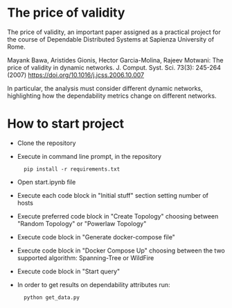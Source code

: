 # The price of validity
The price of validity, an important paper assigned as a practical project for the course of Dependable Distributed Systems at Sapienza University of Rome.

Mayank Bawa, Aristides Gionis, Hector Garcia-Molina, Rajeev Motwani:
The price of validity in dynamic networks. J. Comput. Syst. Sci. 73(3): 245-264 (2007)
https://doi.org/10.1016/j.jcss.2006.10.007

In particular, the analysis must consider different dynamic networks, highlighting how the dependability metrics change on different networks.

# How to start project
* Clone the repository
* Execute in command line prompt, in the repository 

        pip install -r requirements.txt

* Open start.ipynb file
* Execute each code block in "Initial stuff" section setting number of hosts
* Execute preferred code block in "Create Topology" choosing between "Random Topology" or "Powerlaw Topology"
* Execute code block in "Generate docker-compose file"
* Execute code block in "Docker Compose Up" choosing between the two supported algorithm: Spanning-Tree or WildFire 
* Execute code block in "Start query"
* In order to get results on dependability attributes run:

        python get_data.py